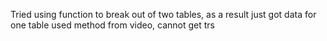 Tried using function to break out of two tables, as a result just got data for one table 
used method from video, cannot get trs 